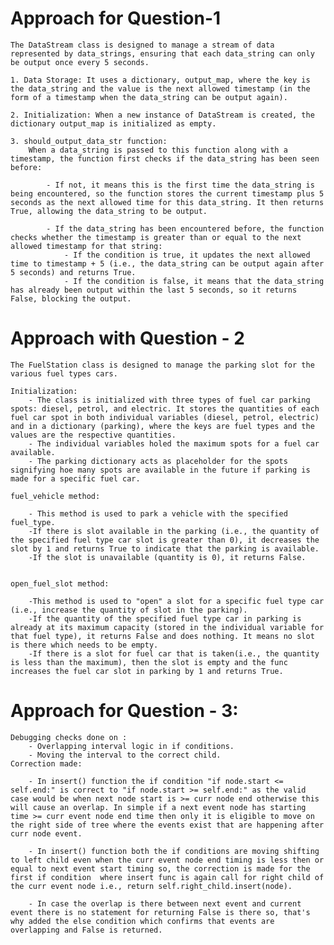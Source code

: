 # Approach for Question-1

    The DataStream class is designed to manage a stream of data represented by data_strings, ensuring that each data_string can only be output once every 5 seconds.

    1. Data Storage: It uses a dictionary, output_map, where the key is the data_string and the value is the next allowed timestamp (in the form of a timestamp when the data_string can be output again).

    2. Initialization: When a new instance of DataStream is created, the dictionary output_map is initialized as empty.

    3. should_output_data_str function:
        When a data_string is passed to this function along with a timestamp, the function first checks if the data_string has been seen before:
        
            - If not, it means this is the first time the data_string is being encountered, so the function stores the current timestamp plus 5 seconds as the next allowed time for this data_string. It then returns True, allowing the data_string to be output.
    
            - If the data_string has been encountered before, the function checks whether the timestamp is greater than or equal to the next allowed timestamp for that string:
                - If the condition is true, it updates the next allowed time to timestamp + 5 (i.e., the data_string can be output again after 5 seconds) and returns True.
                - If the condition is false, it means that the data_string has already been output within the last 5 seconds, so it returns False, blocking the output.

# Approach with Question - 2

    The FuelStation class is designed to manage the parking slot for the various fuel types cars.

    Initialization: 
        - The class is initialized with three types of fuel car parking spots: diesel, petrol, and electric. It stores the quantities of each fuel car spot in both individual variables (diesel, petrol, electric) and in a dictionary (parking), where the keys are fuel types and the values are the respective quantities.
        - The individual variables holed the maximum spots for a fuel car available.
        - The parking dictionary acts as placeholder for the spots signifying hoe many spots are available in the future if parking is made for a specific fuel car.

    fuel_vehicle method:

        - This method is used to park a vehicle with the specified fuel_type.
        -If there is slot available in the parking (i.e., the quantity of the specified fuel type car slot is greater than 0), it decreases the slot by 1 and returns True to indicate that the parking is available.
        -If the slot is unavailable (quantity is 0), it returns False.
    
    
    open_fuel_slot method:

        -This method is used to "open" a slot for a specific fuel type car (i.e., increase the quantity of slot in the parking).
        -If the quantity of the specified fuel type car in parking is already at its maximum capacity (stored in the individual variable for that fuel type), it returns False and does nothing. It means no slot is there which needs to be empty.
        -If there is a slot for fuel car that is taken(i.e., the quantity is less than the maximum), then the slot is empty and the func increases the fuel car slot in parking by 1 and returns True.


# Approach for Question - 3:

    Debugging checks done on :
        - Overlapping interval logic in if conditions.
        - Moving the interval to the correct child.
    Correction made:
        
        - In insert() function the if condition "if node.start <= self.end:" is correct to "if node.start >= self.end:" as the valid case would be when next node start is >= curr node end otherwise this will cause an overlap. In simple if a next event node has starting time >= curr event node end time then only it is eligible to move on the right side of tree where the events exist that are happening after curr node event.

        - In insert() function both the if conditions are moving shifting to left child even when the curr event node end timing is less then or equal to next event start timing so, the correction is made for the first if condition  where insert func is again call for right child of the curr event node i.e., return self.right_child.insert(node).

        - In case the overlap is there between next event and current event there is no statement for returning False is there so, that's why added the else condition which confirms that events are overlapping and False is returned.

     